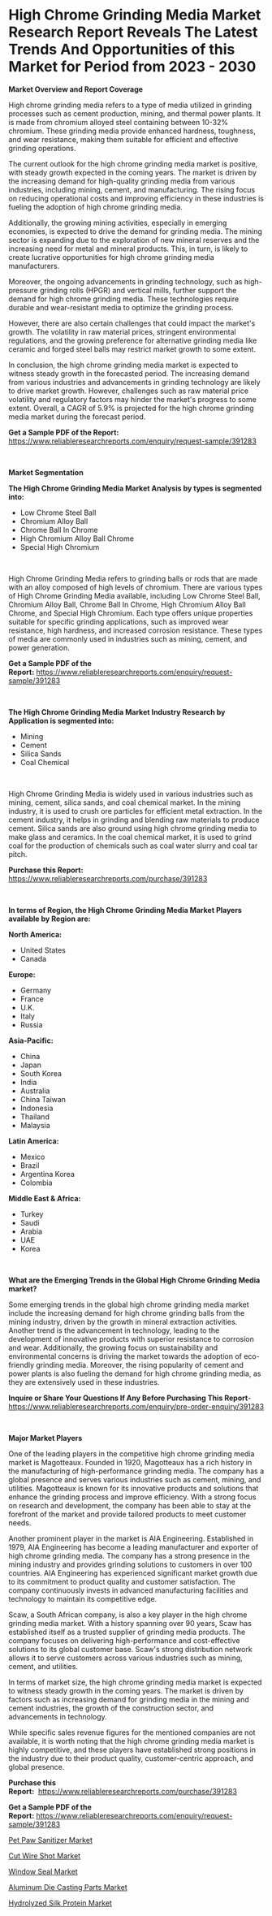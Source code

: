 <p><h1>High Chrome Grinding Media Market Research Report Reveals The Latest Trends And Opportunities of this Market for Period from 2023 - 2030</h1></p><p><strong>Market Overview and Report Coverage</strong></p>
<p><p>High chrome grinding media refers to a type of media utilized in grinding processes such as cement production, mining, and thermal power plants. It is made from chromium alloyed steel containing between 10-32% chromium. These grinding media provide enhanced hardness, toughness, and wear resistance, making them suitable for efficient and effective grinding operations.</p><p>The current outlook for the high chrome grinding media market is positive, with steady growth expected in the coming years. The market is driven by the increasing demand for high-quality grinding media from various industries, including mining, cement, and manufacturing. The rising focus on reducing operational costs and improving efficiency in these industries is fueling the adoption of high chrome grinding media.</p><p>Additionally, the growing mining activities, especially in emerging economies, is expected to drive the demand for grinding media. The mining sector is expanding due to the exploration of new mineral reserves and the increasing need for metal and mineral products. This, in turn, is likely to create lucrative opportunities for high chrome grinding media manufacturers.</p><p>Moreover, the ongoing advancements in grinding technology, such as high-pressure grinding rolls (HPGR) and vertical mills, further support the demand for high chrome grinding media. These technologies require durable and wear-resistant media to optimize the grinding process.</p><p>However, there are also certain challenges that could impact the market's growth. The volatility in raw material prices, stringent environmental regulations, and the growing preference for alternative grinding media like ceramic and forged steel balls may restrict market growth to some extent.</p><p>In conclusion, the high chrome grinding media market is expected to witness steady growth in the forecasted period. The increasing demand from various industries and advancements in grinding technology are likely to drive market growth. However, challenges such as raw material price volatility and regulatory factors may hinder the market's progress to some extent. Overall, a CAGR of 5.9% is projected for the high chrome grinding media market during the forecast period.</p></p>
<p><strong>Get a Sample PDF of the Report:</strong> <a href="https://www.reliableresearchreports.com/enquiry/request-sample/391283">https://www.reliableresearchreports.com/enquiry/request-sample/391283</a></p>
<p>&nbsp;</p>
<p><strong>Market Segmentation</strong></p>
<p><strong>The High Chrome Grinding Media Market Analysis by types is segmented into:</strong></p>
<p><ul><li>Low Chrome Steel Ball</li><li>Chromium Alloy Ball</li><li>Chrome Ball In Chrome</li><li>High Chromium Alloy Ball Chrome</li><li>Special High Chromium</li></ul></p>
<p>&nbsp;</p>
<p><p>High Chrome Grinding Media refers to grinding balls or rods that are made with an alloy composed of high levels of chromium. There are various types of High Chrome Grinding Media available, including Low Chrome Steel Ball, Chromium Alloy Ball, Chrome Ball In Chrome, High Chromium Alloy Ball Chrome, and Special High Chromium. Each type offers unique properties suitable for specific grinding applications, such as improved wear resistance, high hardness, and increased corrosion resistance. These types of media are commonly used in industries such as mining, cement, and power generation.</p></p>
<p><strong>Get a Sample PDF of the Report:</strong>&nbsp;<a href="https://www.reliableresearchreports.com/enquiry/request-sample/391283">https://www.reliableresearchreports.com/enquiry/request-sample/391283</a></p>
<p>&nbsp;</p>
<p><strong>The High Chrome Grinding Media Market Industry Research by Application is segmented into:</strong></p>
<p><ul><li>Mining</li><li>Cement</li><li>Silica Sands</li><li>Coal Chemical</li></ul></p>
<p>&nbsp;</p>
<p><p>High Chrome Grinding Media is widely used in various industries such as mining, cement, silica sands, and coal chemical market. In the mining industry, it is used to crush ore particles for efficient metal extraction. In the cement industry, it helps in grinding and blending raw materials to produce cement. Silica sands are also ground using high chrome grinding media to make glass and ceramics. In the coal chemical market, it is used to grind coal for the production of chemicals such as coal water slurry and coal tar pitch.</p></p>
<p><strong>Purchase this Report:</strong>&nbsp; <a href="https://www.reliableresearchreports.com/purchase/391283">https://www.reliableresearchreports.com/purchase/391283</a></p>
<p>&nbsp;</p>
<p><strong>In terms of Region, the High Chrome Grinding Media Market Players available by Region are:</strong></p>
<p>
    <p> <strong> North America: </strong>
        <ul>
            <li>United States</li>
            <li>Canada</li>
        </ul>
        </p> 
    <p> <strong> Europe: </strong>
        <ul>
            <li>Germany</li>
            <li>France</li>
            <li>U.K.</li>
            <li>Italy</li>
            <li>Russia</li>
        </ul>
        </p> 
    <p> <strong> Asia-Pacific: </strong>
        <ul>
            <li>China</li>
            <li>Japan</li>
            <li>South Korea</li>
            <li>India</li>
            <li>Australia</li>
            <li>China Taiwan</li>
            <li>Indonesia</li>
            <li>Thailand</li>
            <li>Malaysia</li>
        </ul>
        </p> 
    <p> <strong> Latin America: </strong>
        <ul>
            <li>Mexico</li>
            <li>Brazil</li>
            <li>Argentina Korea</li>
            <li>Colombia</li>
        </ul>
        </p> 
    <p> <strong> Middle East & Africa: </strong>
        <ul>
            <li>Turkey</li>
            <li>Saudi</li>
            <li>Arabia</li>
            <li>UAE</li>
            <li>Korea</li>
        </ul>
    </p>
    </p>
<p>&nbsp;</p>
<p><strong>What are the Emerging Trends in the Global High Chrome Grinding Media market?</strong></p>
<p><p>Some emerging trends in the global high chrome grinding media market include the increasing demand for high chrome grinding balls from the mining industry, driven by the growth in mineral extraction activities. Another trend is the advancement in technology, leading to the development of innovative products with superior resistance to corrosion and wear. Additionally, the growing focus on sustainability and environmental concerns is driving the market towards the adoption of eco-friendly grinding media. Moreover, the rising popularity of cement and power plants is also fueling the demand for high chrome grinding media, as they are extensively used in these industries.</p></p>
<p><strong>Inquire or Share Your Questions If Any Before Purchasing This Report</strong>- <a href="https://www.reliableresearchreports.com/enquiry/pre-order-enquiry/391283">https://www.reliableresearchreports.com/enquiry/pre-order-enquiry/391283</a></p>
<p>&nbsp;</p>
<p><strong>Major Market Players</strong></p>
<p><p>One of the leading players in the competitive high chrome grinding media market is Magotteaux. Founded in 1920, Magotteaux has a rich history in the manufacturing of high-performance grinding media. The company has a global presence and serves various industries such as cement, mining, and utilities. Magotteaux is known for its innovative products and solutions that enhance the grinding process and improve efficiency. With a strong focus on research and development, the company has been able to stay at the forefront of the market and provide tailored products to meet customer needs. </p><p>Another prominent player in the market is AIA Engineering. Established in 1979, AIA Engineering has become a leading manufacturer and exporter of high chrome grinding media. The company has a strong presence in the mining industry and provides grinding solutions to customers in over 100 countries. AIA Engineering has experienced significant market growth due to its commitment to product quality and customer satisfaction. The company continuously invests in advanced manufacturing facilities and technology to maintain its competitive edge. </p><p>Scaw, a South African company, is also a key player in the high chrome grinding media market. With a history spanning over 90 years, Scaw has established itself as a trusted supplier of grinding media products. The company focuses on delivering high-performance and cost-effective solutions to its global customer base. Scaw's strong distribution network allows it to serve customers across various industries such as mining, cement, and utilities. </p><p>In terms of market size, the high chrome grinding media market is expected to witness steady growth in the coming years. The market is driven by factors such as increasing demand for grinding media in the mining and cement industries, the growth of the construction sector, and advancements in technology. </p><p>While specific sales revenue figures for the mentioned companies are not available, it is worth noting that the high chrome grinding media market is highly competitive, and these players have established strong positions in the industry due to their product quality, customer-centric approach, and global presence.</p></p>
<p><strong>Purchase this Report:</strong>&nbsp;&nbsp;<a href="https://www.reliableresearchreports.com/purchase/391283">https://www.reliableresearchreports.com/purchase/391283</a></p>
<p></p>
<p><strong>Get a Sample PDF of the Report:</strong>&nbsp;<a href="https://www.reliableresearchreports.com/enquiry/request-sample/391283">https://www.reliableresearchreports.com/enquiry/request-sample/391283</a></p>
<p><p><a href="https://www.linkedin.com/pulse/pet-paw-sanitizer-market-insights-players-forecast-till-74qge/">Pet Paw Sanitizer Market</a></p><p><a href="https://medium.com/@andrewhills1925/cut-wire-shot-market-insights-into-market-cagr-market-trends-and-growth-strategies-f12a84893e43">Cut Wire Shot Market</a></p><p><a href="https://medium.com/@leliajewess/window-seal-market-insight-market-trends-growth-forecasted-from-2023-to-2030-74184420f451">Window Seal Market</a></p><p><a href="https://www.linkedin.com/pulse/aluminum-die-casting-parts-market-challenges-opportunities-fubse/">Aluminum Die Casting Parts Market</a></p><p><a href="https://github.com/ChiragRP21/Market-Research-Report-List-1/blob/main/hydrolyzed-silk-protein-market.md">Hydrolyzed Silk Protein Market</a></p></p>
